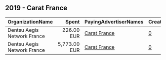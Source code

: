 ## 2019 - Carat France 
|OrganizationName|Spent|PayingAdvertiserNames|CreativeUrls|Impressions|Genders|AgeBrackets|CountryCodes|BillingAddresses|CandidateBallotInformation|
|:---|---:|:---|:---|---:|:---|:---|:---|:---|:---|
|Dentsu Aegis Network France|226.00 EUR|[Carat France](2019/Carat_France.md)|[0](https://www.snap.com/political-ads/asset/b0996f0c1c9163c8b5e122a6dab0a7677a390ea70dd94739776377e0b26daf00?mediaType=png)|405,295|||france|"67 Av. de Wagram,Paris,75017,FR"||
|Dentsu Aegis Network France|5,773.00 EUR|[Carat France](2019/Carat_France.md)|[0](https://www.snap.com/political-ads/asset/8d492f51654dc9001e103d2ca9a6fdff6511fca6c2d559ccecd485026a7b6936?mediaType=png)|18,045,836|||france|"67 Av. de Wagram,Paris,75017,FR"||
